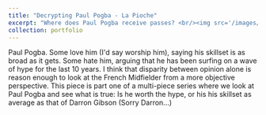 ```yaml
---
title: "Decrypting Paul Pogba - La Pioche"
excerpt: "Where does Paul Pogba receive passes? <br/><img src='/images/hexbins_no_title.png'>"
collection: portfolio
---
```



Paul Pogba. Some love him (I'd say worship him), saying his skillset is as broad as it gets. Some hate him, arguing that he has been surfing on a wave of hype for the last 10 years. I think that disparity between opinion alone is reason enough to look at the French Midfielder from a more objective perspective. This piece is part one of a multi-piece series where we look at Paul Pogba and see what is true: Is he worth the hype, or his his skillset as average as that of Darron Gibson (Sorry Darron...)
